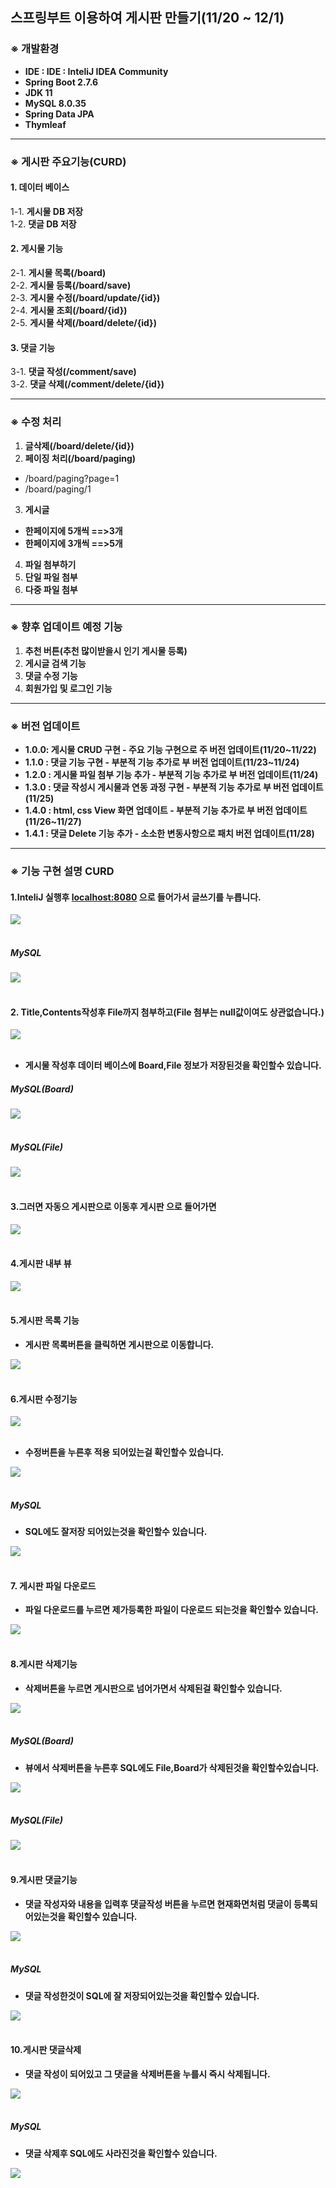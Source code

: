 ## 스프링부트 이용하여 게시판 만들기(11/20 ~ 12/1)

### ※ 개발환경
- __IDE : IDE : InteliJ IDEA Community__
- __Spring Boot 2.7.6__
- __JDK 11__
- __MySQL 8.0.35__
- __Spring Data JPA__
- __Thymleaf__

---

### ※ 게시판 주요기능(CURD)

#### 1. 데이터 베이스
1-1. __게시물 DB 저장__  
1-2. __댓글 DB 저장__  

#### 2. 게시물 기능
2-1. __게시물 목록(/board)__  
2-2. __게시물 등록(/board/save)__  
2-3. __게시물 수정(/board/update/{id})__  
2-4. __게시물 조회(/board/{id})__  
2-5. __게시물 삭제(/board/delete/{id})__

#### 3. 댓글 기능
3-1. __댓글 작성(/comment/save)__  
3-2. __댓글 삭제(/comment/delete/{id})__  

---

### ※ 수정 처리
1. __글삭제(/board/delete/{id})__  
2. __페이징 처리(/board/paging)__  
- /board/paging?page=1
- /board/paging/1
3. __게시글__  
- __한페이지에 5개씩 ==>3개__  
- __한페이지에  3개씩 ==>5개__

4. __파일 첨부하기__  
5. __단일 파일 첨부__  
6. __다중 파일 첨부__  

---

### ※ 향후 업데이트 예정 기능
1. __추천 버튼(추천 많이받을시 인기 게시물 등록)__  
2. __게시글 검색 기능__  
3. __댓글 수정 기능__  
4. __회원가입 및 로그인 기능__

---

### ※ 버전 업데이트

- __1.0.0: 게시물 CRUD 구현 - 주요 기능 구현으로 주 버전 업데이트(11/20~11/22)__
- __1.1.0 : 댓글 기능 구현 - 부분적 기능 추가로 부 버전 업데이트(11/23~11/24)__
- __1.2.0 : 게시물 파일 첨부 기능 추가 - 부분적 기능 추가로 부 버전 업데이트(11/24)__
- __1.3.0 : 댓글 작성시 게시물과 연동 과정 구현 - 부분적 기능 추가로 부 버전 업데이트(11/25)__
- __1.4.0 : html, css View 화면 업데이트 - 부분적 기능 추가로 부 버전 업데이트(11/26~11/27)__
- __1.4.1 : 댓글 Delete 기능 추가 - 소소한 변동사항으로 패치 버전 업데이트(11/28)__

---

### ※ 기능 구현 설명 CURD

#### __1.InteliJ 실행후 [localhost:8080](http://localhost:8080/) 으로 들어가서 글쓰기를 누릅니다.__

<div class="test_image">
  <img src="./image/1.png">
</div><br>

##### MySQL

<div class="test_image">
  <img src="./image/1-1.png">
</div><br>

#### __2. Title,Contents작성후 File까지 첨부하고(File 첨부는 null값이여도 상관없습니다.)__

<div class="test_image">
  <img src="./image/2.png">
</div><br>

- __게시물 작성후 데이터 베이스에 Board,File 정보가 저장된것을 확인할수 있습니다.__

##### MySQL(Board)

<div class="test_image">
  <img src="./image/1-2.png">
</div><br>

##### MySQL(File)

<div class="test_image">
  <img src="./image/1-3.png">
</div><br>

#### __3.그러면 자동으 게시판으로 이동후 게시판 으로 들어가면__

<div class="test_image">
  <img src="./image/3.png">
</div><br>

#### __4.게시판 내부 뷰__

<div class="test_image">
  <img src="./image/4.png">
</div><br>

#### __5.게시판 목록 기능__
- __게시판 목록버튼을 클릭하면 게시판으로 이동합니다.__

<div class="test_image">
  <img src="./image/3.png">
</div><br>

#### __6.게시판 수정기능__

<div class="test_image">
  <img src="./image/8.png">
</div><br>

- __수정버튼을 누른후 적용 되어있는걸 확인할수 있습니다.__

<div class="test_image">
  <img src="./image/9.png">
</div><br>

##### MySQL

- __SQL에도 잘저장 되어있는것을 확인할수 있습니다.__

<div class="test_image">
  <img src="./image/1-4.png">
</div><br>

#### __7. 게시판 파일 다운로드__
- __파일 다운로드를 누르면 제가등록한 파일이 다운로드 되는것을 확인할수 있습니다.__

<div class="test_image">
  <img src="./image/10.png">
</div><br>

#### __8.게시판 삭제기능__

- __삭제버튼을 누르면 게시판으로 넘어가면서 삭제된걸 확인할수 있습니다.__

<div class="test_image">
  <img src="./image/11.png">
</div><br>



##### MySQL(Board)

- __뷰에서 삭제버튼을 누른후 SQL에도 File,Board가 삭제된것을 확인할수있습니다.__

<div class="test_image">
  <img src="./image/1-5.png">
</div><br>

##### MySQL(File)
<div class="test_image">
  <img src="./image/1-6.png">
</div><br>

#### __9.게시판 댓글기능__
- __댓글 작성자와 내용을 입력후 댓글작성 버튼을 누르면 현재화면처럼 댓글이 등록되어있는것을 확인할수 있습니다.__

<div class="test_image">
  <img src="./image/12.png">
</div><br>

##### MySQL

- __댓글 작성한것이 SQL에 잘 저장되어있는것을 확인할수 있습니다.__

<div class="test_image">
  <img src="./image/1-7.png">
</div><br>

#### __10.게시판 댓글삭제__
- __댓글 작성이 되어있고 그 댓글을 삭제버튼을 누를시 즉시 삭제됩니다.__

<div class="test_image">
  <img src="./image/13.png">
</div><br>

##### MySQL

- __댓글 삭제후 SQL에도 사라진것을 확인할수 있습니다.__

<div class="test_image">
  <img src="./image/1-8.png">
</div><br>
